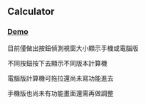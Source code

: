 ## Calculator

### [Demo](https://lopthick3.github.io/space_f2e)

目前僅做出按鈕偵測視窗大小顯示手機或電腦版

不同按鈕按下去顯示不同版本計算機

電腦版計算機可拖拉還尚未寫功能進去

手機版也尚未有功能畫面還需再做調整
